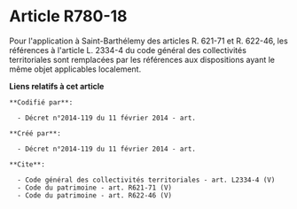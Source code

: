 # Article R780-18

Pour l'application à Saint-Barthélemy des articles R. 621-71 et R. 622-46, les références à l'article L. 2334-4 du code
général des collectivités territoriales sont remplacées par les références aux dispositions ayant le même objet applicables
localement.

**Liens relatifs à cet article**

	**Codifié par**:

	  - Décret n°2014-119 du 11 février 2014 - art.

	**Créé par**:

	  - Décret n°2014-119 du 11 février 2014 - art.

	**Cite**:

	  - Code général des collectivités territoriales - art. L2334-4 (V)
	  - Code du patrimoine - art. R621-71 (V)
	  - Code du patrimoine - art. R622-46 (V)
